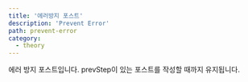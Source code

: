 ```yaml
---
title: '에러방지 포스트'
description: 'Prevent Error'
path: prevent-error
category:
  - theory
---
```


에러 방지 포스트입니다. prevStep이 있는 포스트를 작성할 때까지 유지됩니다.
